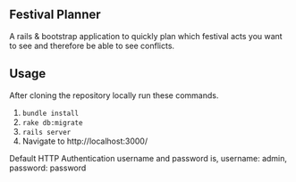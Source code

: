 ## Festival Planner ##

A rails & bootstrap application to quickly plan which festival acts you want to see and therefore be able to see conflicts.


## Usage ##

After cloning the repository locally run these commands.

 1. `bundle install`
 2. `rake db:migrate`
 3. `rails server`
 4. Navigate to http://localhost:3000/

Default HTTP Authentication username and password is, username: admin, password: password
